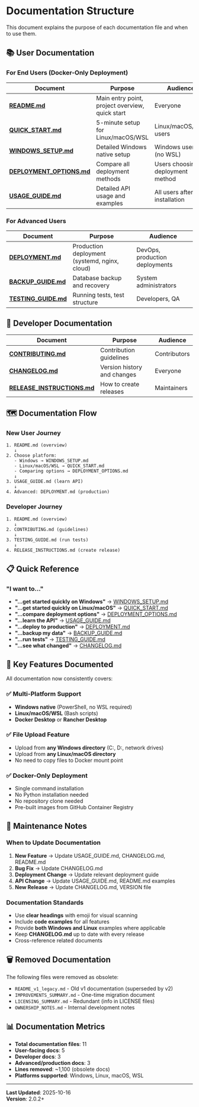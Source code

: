 # Documentation Structure

This document explains the purpose of each documentation file and when to use them.

## 📚 User Documentation

### For End Users (Docker-Only Deployment)

| Document | Purpose | Audience |
|----------|---------|----------|
| **[README.md](README.md)** | Main entry point, project overview, quick start | Everyone |
| **[QUICK_START.md](QUICK_START.md)** | 5-minute setup for Linux/macOS/WSL | Linux/macOS/WSL users |
| **[WINDOWS_SETUP.md](WINDOWS_SETUP.md)** | Detailed Windows native setup | Windows users (no WSL) |
| **[DEPLOYMENT_OPTIONS.md](DEPLOYMENT_OPTIONS.md)** | Compare all deployment methods | Users choosing deployment method |
| **[USAGE_GUIDE.md](USAGE_GUIDE.md)** | Detailed API usage and examples | All users after installation |

### For Advanced Users

| Document | Purpose | Audience |
|----------|---------|----------|
| **[DEPLOYMENT.md](DEPLOYMENT.md)** | Production deployment (systemd, nginx, cloud) | DevOps, production deployments |
| **[BACKUP_GUIDE.md](BACKUP_GUIDE.md)** | Database backup and recovery | System administrators |
| **[TESTING_GUIDE.md](TESTING_GUIDE.md)** | Running tests, test structure | Developers, QA |

## 🔧 Developer Documentation

| Document | Purpose | Audience |
|----------|---------|----------|
| **[CONTRIBUTING.md](CONTRIBUTING.md)** | Contribution guidelines | Contributors |
| **[CHANGELOG.md](CHANGELOG.md)** | Version history and changes | Everyone |
| **[RELEASE_INSTRUCTIONS.md](RELEASE_INSTRUCTIONS.md)** | How to create releases | Maintainers |

## 🗺️ Documentation Flow

### New User Journey

```
1. README.md (overview)
   ↓
2. Choose platform:
   - Windows → WINDOWS_SETUP.md
   - Linux/macOS/WSL → QUICK_START.md
   - Comparing options → DEPLOYMENT_OPTIONS.md
   ↓
3. USAGE_GUIDE.md (learn API)
   ↓
4. Advanced: DEPLOYMENT.md (production)
```

### Developer Journey

```
1. README.md (overview)
   ↓
2. CONTRIBUTING.md (guidelines)
   ↓
3. TESTING_GUIDE.md (run tests)
   ↓
4. RELEASE_INSTRUCTIONS.md (create release)
```

## 📋 Quick Reference

### "I want to..."

- **"...get started quickly on Windows"** → [WINDOWS_SETUP.md](WINDOWS_SETUP.md)
- **"...get started quickly on Linux/macOS"** → [QUICK_START.md](QUICK_START.md)
- **"...compare deployment options"** → [DEPLOYMENT_OPTIONS.md](DEPLOYMENT_OPTIONS.md)
- **"...learn the API"** → [USAGE_GUIDE.md](USAGE_GUIDE.md)
- **"...deploy to production"** → [DEPLOYMENT.md](DEPLOYMENT.md)
- **"...backup my data"** → [BACKUP_GUIDE.md](BACKUP_GUIDE.md)
- **"...run tests"** → [TESTING_GUIDE.md](TESTING_GUIDE.md)
- **"...see what changed"** → [CHANGELOG.md](CHANGELOG.md)

## 🎯 Key Features Documented

All documentation now consistently covers:

### ✅ Multi-Platform Support
- **Windows native** (PowerShell, no WSL required)
- **Linux/macOS/WSL** (Bash scripts)
- **Docker Desktop** or **Rancher Desktop**

### ✅ File Upload Feature
- Upload from **any Windows directory** (C:, D:, network drives)
- Upload from **any Linux/macOS directory**
- No need to copy files to Docker mount point

### ✅ Docker-Only Deployment
- Single command installation
- No Python installation needed
- No repository clone needed
- Pre-built images from GitHub Container Registry

## 📝 Maintenance Notes

### When to Update Documentation

1. **New Feature** → Update USAGE_GUIDE.md, CHANGELOG.md, README.md
2. **Bug Fix** → Update CHANGELOG.md
3. **Deployment Change** → Update relevant deployment guide
4. **API Change** → Update USAGE_GUIDE.md, README.md examples
5. **New Release** → Update CHANGELOG.md, VERSION file

### Documentation Standards

- Use **clear headings** with emoji for visual scanning
- Include **code examples** for all features
- Provide **both Windows and Linux** examples where applicable
- Keep **CHANGELOG.md** up to date with every release
- Cross-reference related documents

## 🗑️ Removed Documentation

The following files were removed as obsolete:

- `README_v1_legacy.md` - Old v1 documentation (superseded by v2)
- `IMPROVEMENTS_SUMMARY.md` - One-time migration document
- `LICENSING_SUMMARY.md` - Redundant (info in LICENSE files)
- `OWNERSHIP_NOTES.md` - Internal development notes

## 📊 Documentation Metrics

- **Total documentation files**: 11
- **User-facing docs**: 5
- **Developer docs**: 3
- **Advanced/production docs**: 3
- **Lines removed**: ~1,100 (obsolete docs)
- **Platforms supported**: Windows, Linux, macOS, WSL

---

**Last Updated**: 2025-10-16  
**Version**: 2.0.2+
